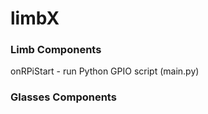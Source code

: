 # limbX

### Limb Components
onRPiStart - run Python GPIO script (main.py)

### Glasses Components

